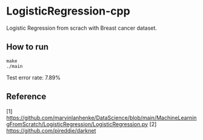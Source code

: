 # LogisticRegression-cpp
Logistic Regression from scrach with Breast cancer dataset.
## How to run
```
make
./main
```

Test error rate: 7.89%

## Reference
[1] https://github.com/marvinlanhenke/DataScience/blob/main/MachineLearningFromScratch/LogisticRegression/LogisticRegression.py
[2] https://github.com/pjreddie/darknet
